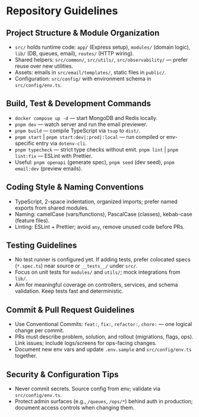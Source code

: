 # Repository Guidelines

## Project Structure & Module Organization

- `src/` holds runtime code: `app/` (Express setup), `modules/` (domain logic), `lib/` (DB, queues, email), `routes/` (HTTP wiring).
- Shared helpers: `src/common/`, `src/utils/`, `src/observability/` — prefer reuse over new utilities.
- Assets: emails in `src/email/templates/`, static files in `public/`.
- Configuration: `src/config/` with environment schema in `src/config/env.ts`.

## Build, Test & Development Commands

- `docker compose up -d` — start MongoDB and Redis locally.
- `pnpm dev` — watch server and run the email previewer.
- `pnpm build` — compile TypeScript via `tsup` to `dist/`.
- `pnpm start` | `pnpm start:dev|:prod|:local` — run compiled or env-specific entry via `dotenv-cli`.
- `pnpm typecheck` — strict type checks without emit. `pnpm lint` | `pnpm lint:fix` — ESLint with Prettier.
- Useful: `pnpm openapi` (generate spec), `pnpm seed` (dev seed), `pnpm email:dev` (preview emails).

## Coding Style & Naming Conventions

- TypeScript, 2-space indentation, organized imports; prefer named exports from shared modules.
- Naming: camelCase (vars/functions), PascalCase (classes), kebab-case (feature files).
- Linting: ESLint + Prettier; avoid `any`, remove unused code before PRs.

## Testing Guidelines

- No test runner is configured yet. If adding tests, prefer colocated specs (`*.spec.ts`) near source or `__tests__/` under `src/`.
- Focus on unit tests for `modules/` and `utils/`; mock integrations from `lib/`.
- Aim for meaningful coverage on controllers, services, and schema validation. Keep tests fast and deterministic.

## Commit & Pull Request Guidelines

- Use Conventional Commits: `feat:`, `fix:`, `refactor:`, `chore:` — one logical change per commit.
- PRs must describe problem, solution, and rollout (migrations, flags, ops). Link issues; include logs/screens for ops-facing changes.
- Document new env vars and update `.env.sample` and `src/config/env.ts` together.

## Security & Configuration Tips

- Never commit secrets. Source config from env; validate via `src/config/env.ts`.
- Protect admin surfaces (e.g., `/queues`, `/ops/*`) behind auth in production; document access controls when changing them.

